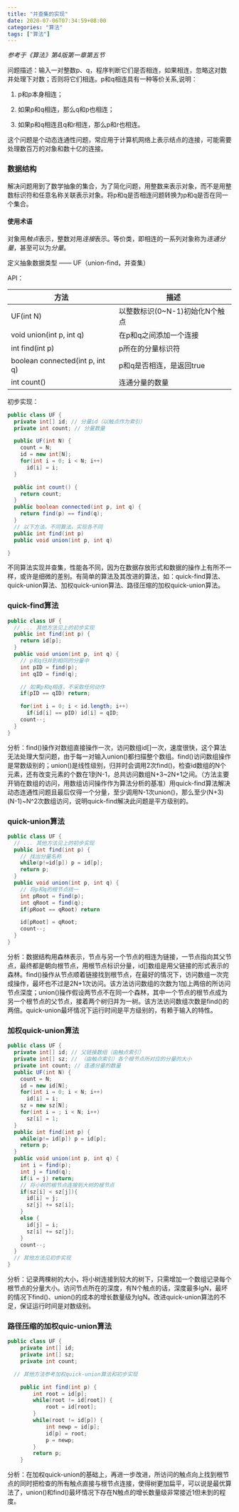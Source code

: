 ```yaml
---
title: "并查集的实现"
date: 2020-07-06T07:34:59+08:00
categories: "算法"
tags: ["算法"]
---
```


*参考于《算法》第4版第一章第五节*

问题描述：输入一对整数p、q，程序判断它们是否相连，如果相连，忽略这对数并处理下对数；否则将它们相连。p和q相连具有一种等价关系,说明：

1. p和p本身相连；

2. 如果p和q相连，那么q和p也相连；

3. 如果p和q相连且q和r相连，那么p和r也相连。

这个问题是个动态连通性问题，常应用于计算机网络上表示结点的连接，可能需要处理数百万的对象和数十亿的连接。

### 数据结构

解决问题用到了数学抽象的集合，为了简化问题，用整数来表示对象，而不是用整数标识符和任意名称关联表示对象。将p和q是否相连问题转换为p和q是否在同一个集合。

#### 使用术语

对象用*触点*表示，整数对用*连接*表示。等价类，即相连的一系列对象称为*连通分量*，甚至可以为*分量*。

定义抽象数据类型 —— UF（union-find，并查集）

API：

|方法|描述|
|--|--|
|UF(int N)|以整数标识(0~N-1)初始化N个触点|
|void union(int p, int q)|在p和q之间添加一个连接|
|int find(int p)|p所在的分量标识符|
|boolean connected(int p, int q)|p和q是否相连，是返回true|
|int count()|连通分量的数量|

初步实现：

```java
public class UF {
  private int[] id; // 分量id（以触点作为索引）
  private int count; // 分量数量

  public UF(int N) {
    count = N;
    id = new int[N];
    for(int i = 0; i < N; i++)
      id[i] = i;
  }

  public int count() {
    return count;
  }
  public boolean connected(int p, int q) {
    return find(p) == find(q);
  }
  // 以下方法，不同算法，实现各不同
  public int find(int p)
  public void union(int p, int q)

}
```

不同算法实现并查集，性能各不同，因为在数据存放形式和数据的操作上有所不一样，或许是细微的差别。有简单的算法及其改进的算法，如：quick-find算法、quick-union算法、加权quick-union算法、路径压缩的加权quick-union算法。

### quick-find算法

```java
public class UF {
  // ... 其他方法见上的初步实现
  public int find(int p) {
    return id[p];
  }
  public void union(int p, int q) {
    // p和q归并到相同的分量中
    int pID = find(p);
    int qID = find(q);

    // 如果p和q相连，不采取任何动作
    if(pID == qID) return;

    for(int i = 0; i < id.length; i++)
      if(id[i] == pID) id[i] = qID;
    count--;
  }
}
```

分析：find()操作对数组直接操作一次，访问数组id[]一次，速度很快，这个算法无法处理大型问题，由于每一对输入union()都扫描整个数组。find()访问数组操作是常数级别的；union()是线性级别，归并时会调用2次find()，检查id数组的N个元素，还有改变元素的个数在1到N-1，总共访问数组N+3~2N+1之间。（方法主要开销在数组的访问，用数组访问操作作为算法分析的基准）用quick-find算法解决动态连通性问题且最后仅得一个分量，至少调用N-1次union()，那么至少(N+3)(N-1)~N^2次数组访问，说明quick-find解决此问题是平方级别的。

### quick-union算法

```java
public class UF {
  // ... 其他方法见上的初步实现
  public int find(int p) {
    // 找出分量名称
    while(p!=id[p]) p = id[p];
    return p;
  }
  public void union(int p, int q) {
    // 将p和q的根节点统一
    int pRoot = find(p);
    int qRoot = find(q);
    if(pRoot == qRoot) return

    id[pRoot] = qRoot;
    count--;
  }
}
```

分析：数据结构用森林表示，节点与另一个节点的相连为链接，一节点指向其父节点，最终都是朝向根节点，用根节点标识分量，id[]数组是用父链接的形式表示的森林。find()操作从节点顺着链接找到根节点，在最好的情况下，访问数组一次完成操作，最坏也不过是2N+1次访问。该方法访问数组的次数为1加上两倍的所访问节点深度；union()操作假设两节点不在同一个森林，其中一个节点的根节点成为另一个根节点的父节点，接着两个树归并为一树。该方法访问数组次数是find()的两倍。quick-union最坏情况下运行时间是平方级别的，有赖于输入的特性。

### 加权quick-union算法

```java
public class UF {
  private int[] id; // 父链接数组（由触点索引）
  private int[] sz; // （由触点索引）各个根节点所对应的分量的大小
  private int count; // 连通分量的数量
  public UF(int N) {
    count = N;
    id = new id[N];
    for(int i = 0; i < N; i++)
      id[i] = i;
    sz = new sz[N];
    for(int i = ; i < N; i++)
      sz[i] = 1;
  }
  public int find(int p) {
    while(p!= id[p]) p = id[p];
    return p;
  }
  public void union(int p, int q) {
    int i = find(p);
    int j = find(q);
    if(i = j) return;
    // 将小树的根节点连接到大树的根节点
    if(sz[i] < sz[j]){
      id[i] = j;
      sz[j] += sz[i];
    }
    else {
      id[j] = i;
      sz[i] += sz[j];
    }
    count--;
  }
  // 其他方法见初步实现
}
```

分析：记录两棵树的大小，将小树连接到较大的树下，只需增加一个数组记录每个根节点的分量大小。访问节点所在的深度，有N个触点的话，深度最多lgN，最坏的情况下find()、union()的成本的增长数量级为lgN。改进quick-union算法的不足，保证运行时间是对数级别。

### 路径压缩的加权quic-union算法
```java
public class UF {
	private int[] id;
	private int[] sz;
	private int count;

  // 其他方法参考加权quick-union算法和初步实现

	public int find(int p) {
		int root = id[p];
		while(root != id[root]) {
			root = id[root];
		}
		while(root != id[p]) {
			int newp = id[p];
			id[p] = root;
			p = newp;
		}
		return p;
	}

```

分析：在加权quick-union的基础上，再进一步改进，所访问的触点向上找到根节点的同时把检查的所有触点直接与根节点连接，使得树更加扁平，可以说是最优算法了，union()和find()最坏情况下存在N触点的增长数量级非常接近1但未到的程度。
